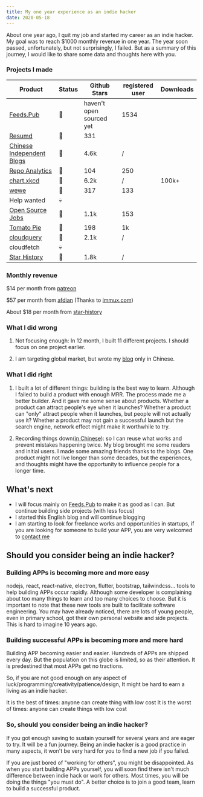 ```yaml
---
title: My one year experience as an indie hacker
date: 2020-05-18
---
```


About one year ago, I quit my job and started my career as an indie hacker. My goal was to reach $1000 monthly revenue in one year. The year soon passed, unfortunately, but not surprisingly, I failed. But as a summary of this journey, I would like to share some data and thoughts here with you.

### Projects I made

| Product | Status | Github Stars | registered user | Downloads |
| --- | --- | --- | --- | --- |
| [Feeds.Pub](https://feeds.pub) | 🌱| haven't open sourced yet | 1534 | |
| [Resumd](https://github.com/timqian/resumd) | 🌱| 331 | | |
| [Chinese Independent Blogs](https://github.com/timqian/chinese-independent-blogs) | 🌱| 4.6k | / | |
| [Repo Analytics](https://repo-analytics.github.io/) | 🌱| 104 | 250 | |
| [chart.xkcd](https://github.com/timqian/chart.xkcd) | 🌱| 6.2k | / | 100k+ |
| [wewe](https://github.com/t9tio/wewe) | 🌱 | 317 | 133 | |
| Help wanted | 💀 |  |  |  |
| [Open Source Jobs](https://github.com/t9tio/open-source-jobs) | 🌱 | 1.1k | 153 |  |
| [Tomato Pie](https://github.com/t9tio/tomato-pie) | 🌱 | 198 | 1k |  |
| [cloudquery](https://github.com/t9tio/cloudquery) | 🌱 | 2.1k | / |  |
| cloudfetch | 💀 | | | |
| [Star History](https://github.com/timqian/star-history) | 🌱| 1.8k | / | |

### Monthly revenue

$14 per month from [patreon](https://www.patreon.com/timqian)

$57 per month from [afdian](https://afdian.net/@timqian) (Thanks to [immux.com](https://www.immux.com/))

About $18 per month from [star-history](https://chrome.google.com/webstore/detail/star-history/iijibbcdddbhokfepbblglfgdglnccfn)

### What I did wrong

1. Not focusing enough: In 12 month, I built 11 different projects. I should focus on one project earlier.

2. I am targeting global market, but wrote my [blog](https://blog.t9t.io) only in Chinese.

### What I did right

1. I built a lot of different things: building is the best way to learn. Although I failed to build a product with enough MRR. The process made me a better builder. And it gave me some sense about products. Whether a product can attract people's eye when it launches? Whether a product can "only" attract people when it launches, but people will not actually use it? Whether a product may not gain a successful launch but the search engine, network effect might make it worthwhile to try.

2. Recording things down([in Chinese](https://blog.t9t.io)): so I can reuse what works and prevent mistakes happening twice. My blog brought me some readers and initial users. I made some amazing friends thanks to the blogs. One product might not live longer than some decades, but the experiences, and thoughts might have the opportunity to influence people for a longer time.

## What's next

- I will focus mainly on [Feeds.Pub](https://feeds.pub) to make it as good as I can. But continue building side projects (with less focus)
- I started this English blog and will continue blogging
- I am starting to look for freelance works and opportunities in startups, if you are looking for someone to build your APP, you are very welcomed to [contact me](mailto:timqian@t9t.io)

## Should you consider being an indie hacker?

### Building APPs is becoming more and more easy

nodejs, react, react-native, electron, flutter, bootstrap, tailwindcss… tools to help building APPs occur rapidly. Although some developer is complaining about too many things to learn and too many choices to choose. But it is important to note that these new tools are built to facilitate software engineering. You may have already noticed, there are lots of young people, even in primary school, got their own personal website and side projects. This is hard to imagine 10 years ago.

### Building successful APPs is becoming more and more hard

Building APP becoming easier and easier. Hundreds of APPs are shipped every day. But the population on this globe is limited, so as their attention. It is predestined that most APPs get no tractions.

So, if you are not good enough on any aspect of luck/programming/creativity/patience/design, It might be hard to earn a living as an indie hacker.

It is the best of times: anyone can create thing with low cost
It is the worst of times: anyone can create things with low cost

### So, should you consider being an indie hacker?

If you got enough saving to sustain yourself for several years and are eager to try. It will be a fun journey. Being an indie hacker is a good practice in many aspects, it won't be very hard for you to find a new job if you failed.

If you are just bored of "working for others", you might be disappointed. As when you start building APPs yourself, you will soon find there isn't much difference between indie hack or work for others. Most times, you will be doing the things "you must do". A better choice is to join a good team, learn to build a successful product.
